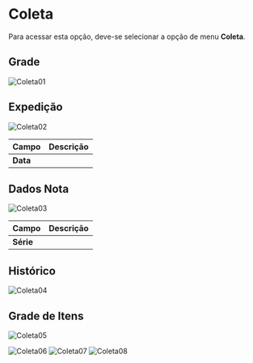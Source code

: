 # Coleta
Para acessar esta opção, deve-se selecionar a opção de menu **Coleta**.

## Grade
![Coleta01](https://raw.githubusercontent.com/netforcews/docs-erp/master/WHS/imagens/Coleta01.png)

## Expedição
![Coleta02](https://raw.githubusercontent.com/netforcews/docs-erp/master/WHS/imagens/Coleta02.png)

Campo | Descrição
------|----------
**Data** | 

## Dados Nota
![Coleta03](https://raw.githubusercontent.com/netforcews/docs-erp/master/WHS/imagens/Coleta03.png)

Campo | Descrição
------|----------
**Série** | 

## Histórico
![Coleta04](https://raw.githubusercontent.com/netforcews/docs-erp/master/WHS/imagens/Coleta04.png)

## Grade de Itens
![Coleta05](https://raw.githubusercontent.com/netforcews/docs-erp/master/WHS/imagens/Coleta05.png)

![Coleta06](https://raw.githubusercontent.com/netforcews/docs-erp/master/WHS/imagens/Coleta06.png)
![Coleta07](https://raw.githubusercontent.com/netforcews/docs-erp/master/WHS/imagens/Coleta07.png)
![Coleta08](https://raw.githubusercontent.com/netforcews/docs-erp/master/WHS/imagens/Coleta08.png)

